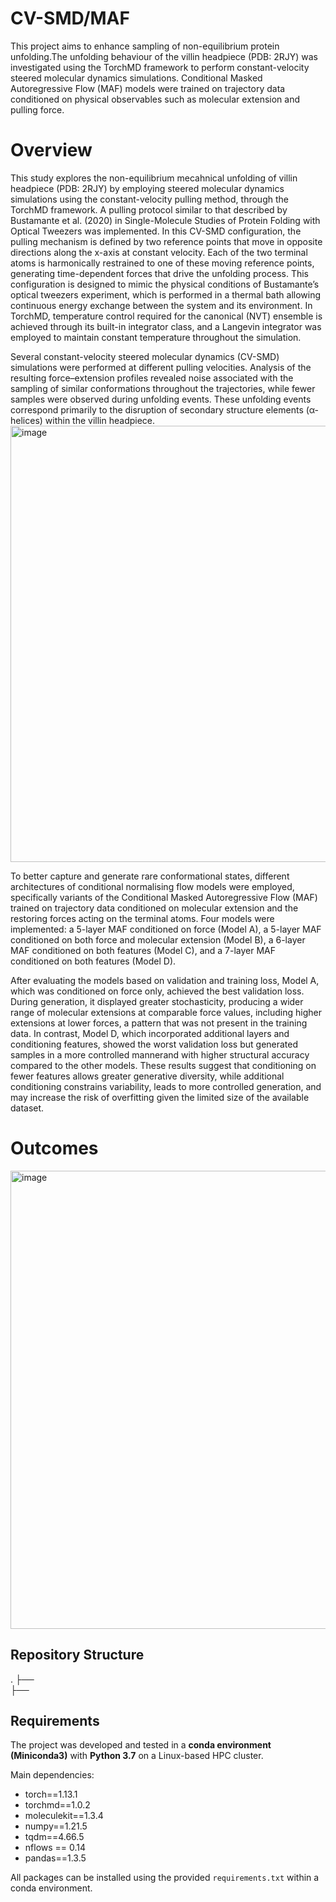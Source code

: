 # CV-SMD/MAF
This project aims to enhance sampling of non-equilibrium protein unfolding.The unfolding behaviour of the villin headpiece (PDB: 2RJY) was investigated using the TorchMD framework to perform constant-velocity steered molecular dynamics simulations. Conditional Masked Autoregressive Flow (MAF) models were trained on trajectory data conditioned on physical observables such as molecular extension and pulling force.

# Overview
This study explores the non-equilibrium mecahnical unfolding of villin headpiece (PDB: 2RJY) by employing steered molecular dynamics simulations using the constant-velocity pulling method, through the TorchMD framework. A pulling protocol similar to that described by Bustamante et al. (2020) in Single-Molecule Studies of Protein Folding with Optical Tweezers was implemented. In this CV-SMD configuration, the pulling mechanism is defined by two reference points that move in opposite directions along the x-axis at constant velocity. Each of the two terminal atoms is harmonically restrained to one of these moving reference points, generating time-dependent forces that drive the unfolding process. This configuration is designed to mimic the physical conditions of Bustamante’s optical tweezers experiment, which is performed in a thermal bath allowing continuous energy exchange between the system and its environment. In TorchMD, temperature control required for the canonical (NVT) ensemble is achieved through its built-in integrator class, and a Langevin integrator was employed to maintain constant temperature throughout the simulation.

Several constant-velocity steered molecular dynamics (CV-SMD) simulations were performed at different pulling velocities. Analysis of the resulting force–extension profiles revealed noise associated with the sampling of similar conformations throughout the trajectories, while fewer samples were observed during unfolding events. These unfolding events correspond primarily to the disruption of secondary structure elements (α-helices) within the villin headpiece. 
<img width="1311" height="698" alt="image" src="https://github.com/user-attachments/assets/fa0a26e2-b5d1-48bc-83fd-2fcb5f349c0a" />

To better capture and generate rare conformational states, different architectures of conditional normalising flow models were employed, specifically variants of the Conditional Masked Autoregressive Flow (MAF) trained on trajectory data conditioned on molecular extension and the restoring forces acting on the terminal atoms. Four models were implemented: a 5-layer MAF conditioned on force (Model A), a 5-layer MAF conditioned on both force and molecular extension (Model B), a 6-layer MAF conditioned on both features (Model C), and a 7-layer MAF conditioned on both features (Model D).

After evaluating the models based on validation and training loss, Model A, which was conditioned on force only, achieved the best validation loss. During generation, it displayed greater stochasticity, producing a wider range of molecular extensions at comparable force values, including higher extensions at lower forces, a pattern that was not present in the training data. In contrast, Model D, which incorporated additional layers and conditioning features, showed the worst validation loss but generated samples in a more controlled mannerand with higher structural accuracy compared to the other models. These results suggest that conditioning on fewer features allows greater generative diversity, while additional conditioning constrains variability, leads to more controlled generation, and may increase the risk of overfitting given the limited size of the available dataset.

# Outcomes 

<img width="1062" height="733" alt="image" src="https://github.com/user-attachments/assets/6fdd88b8-0084-43a8-8cb7-e346a7198d4e" />

 
## Repository Structure
.
├──            
├── 

## Requirements
The project was developed and tested in a **conda environment (Miniconda3)** with **Python 3.7** on a Linux-based HPC cluster.

Main dependencies:
- torch==1.13.1  
- torchmd==1.0.2  
- moleculekit==1.3.4  
- numpy==1.21.5  
- tqdm==4.66.5
- nflows == 0.14
- pandas==1.3.5

All packages can be installed using the provided `requirements.txt` within a conda environment.
